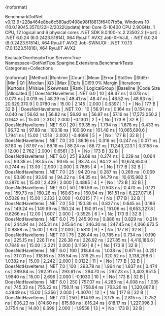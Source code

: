 {noformat}

BenchmarkDotNet v0.13.9+228a464e8be6c580ad9408e98f18813f6407fb5a, Windows 10 (10.0.19045.3570/22H2/2022Update)
Intel Core i5-10400 CPU 2.90GHz, 1 CPU, 12 logical and 6 physical cores
.NET SDK 8.0.100-rc.2.23502.2
  [Host]     : .NET 6.0.24 (6.0.2423.51814), X64 RyuJIT AVX2
  Job-XHVJJL : .NET 6.0.24 (6.0.2423.51814), X64 RyuJIT AVX2
  Job-SWNUOI : .NET 7.0.13 (7.0.1323.51816), X64 RyuJIT AVX2

EvaluateOverhead=True  Server=True  Namespace=DotNetTips.Spargine.Extensions.BenchmarkTests  
Categories=Collections  

{noformat}
||Method           ||Runtime  ||Count ||Mean      ||Error    ||StdDev   ||StdErr   ||Min       ||Q1        ||Median    ||Q3        ||Max       ||Op/s         ||CI99.9% Margin ||Iterations ||Kurtosis ||MValue ||Skewness ||Rank ||LogicalGroup ||Baseline ||Code Size ||Allocated ||
| DoesNotHaveItems | .NET 6.0 | 10    |  48.47 ns | 0.078 ns | 0.073 ns | 0.019 ns |  48.39 ns |  48.41 ns |  48.47 ns |  48.52 ns |  48.63 ns | 20,629,370.9 |      0.0780 ns |      15.00 |    2.145 |  2.000 |   0.6397 |    1 | *            | No       |     177 B |      32 B |
| DoesNotHaveItems | .NET 7.0 | 10    |  56.91 ns | 0.164 ns | 0.154 ns | 0.040 ns |  56.62 ns |  56.82 ns |  56.92 ns |  56.97 ns |  57.16 ns | 17,573,050.2 |      0.1642 ns |      15.00 |    2.313 |  2.000 |  -0.1301 |    2 | *            | No       |     173 B |      32 B |
| DoesNotHaveItems | .NET 6.0 | 20    |  99.35 ns | 1.794 ns | 1.678 ns | 0.433 ns |  96.72 ns |  97.88 ns | 100.18 ns | 100.60 ns | 101.48 ns | 10,065,690.6 |      1.7941 ns |      15.00 |    1.518 |  2.000 |  -0.4699 |    5 | *            | No       |     177 B |      32 B |
| DoesNotHaveItems | .NET 7.0 | 20    |  88.16 ns | 0.316 ns | 0.247 ns | 0.071 ns |  87.80 ns |  87.97 ns |  88.18 ns |  88.24 ns |  88.72 ns | 11,343,223.1 |      0.3158 ns |      12.00 |    2.762 |  2.000 |   0.6561 |    3 | *            | No       |     173 B |      32 B |
| DoesNotHaveItems | .NET 6.0 | 25    |  93.68 ns | 0.274 ns | 0.229 ns | 0.064 ns |  93.38 ns |  93.55 ns |  93.65 ns |  93.74 ns |  94.22 ns | 10,674,650.6 |      0.2744 ns |      13.00 |    2.900 |  2.000 |   0.7885 |    4 | *            | No       |     177 B |      32 B |
| DoesNotHaveItems | .NET 7.0 | 25    |  94.20 ns | 0.287 ns | 0.268 ns | 0.069 ns |  93.80 ns |  93.96 ns |  94.22 ns |  94.35 ns |  94.79 ns | 10,615,982.5 |      0.2870 ns |      15.00 |    2.429 |  2.000 |   0.4885 |    4 | *            | No       |     173 B |      32 B |
| DoesNotHaveItems | .NET 6.0 | 50    | 160.59 ns | 0.503 ns | 0.470 ns | 0.121 ns | 159.73 ns | 160.26 ns | 160.63 ns | 160.94 ns | 161.51 ns |  6,227,071.6 |      0.5028 ns |      15.00 |    2.133 |  2.000 |  -0.0315 |    7 | *            | No       |     177 B |      32 B |
| DoesNotHaveItems | .NET 7.0 | 50    | 150.30 ns | 0.827 ns | 0.645 ns | 0.186 ns | 149.24 ns | 149.99 ns | 150.24 ns | 150.91 ns | 151.06 ns |  6,653,327.8 |      0.8266 ns |      12.00 |    1.607 |  2.000 |  -0.3525 |    6 | *            | No       |     173 B |      32 B |
| DoesNotHaveItems | .NET 6.0 | 75    | 245.90 ns | 0.886 ns | 0.829 ns | 0.214 ns | 244.94 ns | 245.31 ns | 245.64 ns | 246.30 ns | 247.45 ns |  4,066,673.5 |      0.8858 ns |      15.00 |    1.870 |  2.000 |   0.5810 |    9 | *            | No       |     177 B |      32 B |
| DoesNotHaveItems | .NET 7.0 | 75    | 226.44 ns | 0.785 ns | 0.734 ns | 0.190 ns | 225.15 ns | 226.11 ns | 226.38 ns | 226.92 ns | 227.85 ns |  4,416,186.6 |      0.7849 ns |      15.00 |    2.221 |  2.000 |   0.1150 |    8 | *            | No       |     173 B |      32 B |
| DoesNotHaveItems | .NET 6.0 | 100   | 318.64 ns | 1.038 ns | 0.971 ns | 0.251 ns | 317.01 ns | 318.16 ns | 318.54 ns | 319.25 ns | 320.52 ns |  3,138,298.6 |      1.0382 ns |      15.00 |    2.242 |  2.000 |   0.0122 |   11 | *            | No       |     177 B |      32 B |
| DoesNotHaveItems | .NET 7.0 | 100   | 293.78 ns | 1.964 ns | 1.837 ns | 0.474 ns | 289.84 ns | 292.91 ns | 293.61 ns | 294.70 ns | 297.23 ns |  3,403,951.5 |      1.9640 ns |      15.00 |    2.696 |  2.000 |  -0.1030 |   10 | *            | No       |     173 B |      32 B |
| DoesNotHaveItems | .NET 6.0 | 250   | 757.07 ns | 4.285 ns | 4.008 ns | 1.035 ns | 745.33 ns | 755.22 ns | 758.11 ns | 758.84 ns | 763.26 ns |  1,320,887.8 |      4.2849 ns |      15.00 |    5.356 |  2.000 |  -1.4070 |   12 | *            | No       |     177 B |      32 B |
| DoesNotHaveItems | .NET 7.0 | 250   | 814.93 ns | 3.175 ns | 2.815 ns | 0.752 ns | 806.23 ns | 814.60 ns | 815.68 ns | 816.24 ns | 818.17 ns |  1,227,096.3 |      3.1754 ns |      14.00 |    6.699 |  2.000 |  -1.9558 |   13 | *            | No       |     173 B |      32 B |
